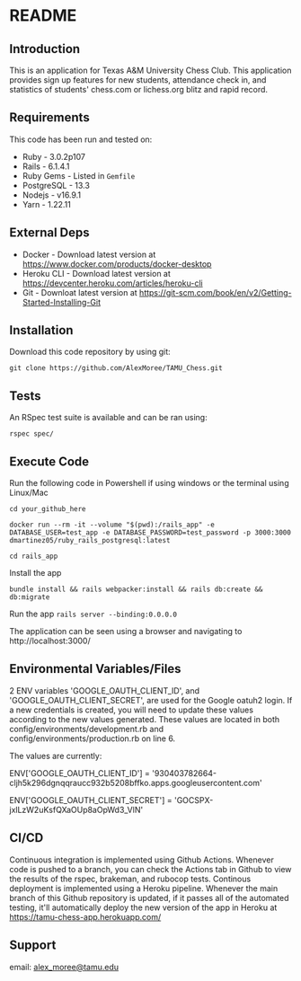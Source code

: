 
# README

## Introduction ##

This is an application for Texas A&M University Chess Club. This application provides sign up features for new students, attendance check in, and statistics of students' chess.com or lichess.org blitz and rapid record.

## Requirements ##

This code has been run and tested on:

* Ruby - 3.0.2p107
* Rails - 6.1.4.1
* Ruby Gems - Listed in `Gemfile`
* PostgreSQL - 13.3 
* Nodejs - v16.9.1
* Yarn - 1.22.11


## External Deps  ##

* Docker - Download latest version at https://www.docker.com/products/docker-desktop
* Heroku CLI - Download latest version at https://devcenter.heroku.com/articles/heroku-cli
* Git - Downloat latest version at https://git-scm.com/book/en/v2/Getting-Started-Installing-Git

## Installation ##

Download this code repository by using git:

 `git clone https://github.com/AlexMoree/TAMU_Chess.git`


## Tests ##

An RSpec test suite is available and can be ran using:

  `rspec spec/`

## Execute Code ##

Run the following code in Powershell if using windows or the terminal using Linux/Mac

  `cd your_github_here`

  `docker run --rm -it --volume "$(pwd):/rails_app" -e DATABASE_USER=test_app -e DATABASE_PASSWORD=test_password -p 3000:3000 dmartinez05/ruby_rails_postgresql:latest`

  `cd rails_app`

Install the app

  `bundle install && rails webpacker:install && rails db:create && db:migrate`

Run the app
  `rails server --binding:0.0.0.0`

The application can be seen using a browser and navigating to http://localhost:3000/

## Environmental Variables/Files ##

2 ENV variables 'GOOGLE_OAUTH_CLIENT_ID', and 'GOOGLE_OAUTH_CLIENT_SECRET', are used for the Google oatuh2 login. If a new credentials is created, you will need to update these values according to the new values generated.
These values are located in both config/environments/development.rb and config/environments/production.rb on line 6.

The values are currently:

ENV['GOOGLE_OAUTH_CLIENT_ID'] = '930403782664-cljh5k296dgnqqraucc932b5208bffko.apps.googleusercontent.com'

ENV['GOOGLE_OAUTH_CLIENT_SECRET'] = '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'

## CI/CD ##

Continuous integration is implemented using Github Actions. Whenever code is pushed to a branch, you can check the Actions tab in Github to view the results of the rspec, brakeman, and rubocop tests. Continous deployment is implemented using a Heroku pipeline. Whenever the main branch of this Github repository is updated, if it passes all of the automated testing, it'll automatically deploy the new version of the app in Heroku at https://tamu-chess-app.herokuapp.com/

## Support ##

email: alex_moree@tamu.edu
